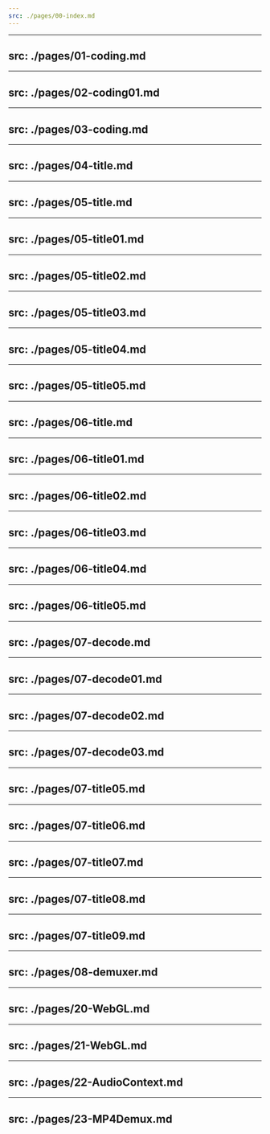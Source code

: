 ```yaml
---
src: ./pages/00-index.md
---
```


---
src: ./pages/01-coding.md
---

---
src: ./pages/02-coding01.md
---

---
src: ./pages/03-coding.md
---

---
src: ./pages/04-title.md
---

---
src: ./pages/05-title.md
---

---
src: ./pages/05-title01.md
---

---
src: ./pages/05-title02.md
---

---
src: ./pages/05-title03.md
---

---
src: ./pages/05-title04.md
---

---
src: ./pages/05-title05.md
---

---
src: ./pages/06-title.md
---

---
src: ./pages/06-title01.md
---

---
src: ./pages/06-title02.md
---

---
src: ./pages/06-title03.md
---

---
src: ./pages/06-title04.md
---

---
src: ./pages/06-title05.md
---

---
src: ./pages/07-decode.md
---

---
src: ./pages/07-decode01.md
---

---
src: ./pages/07-decode02.md
---

---
src: ./pages/07-decode03.md
---

---
src: ./pages/07-title05.md
---

---
src: ./pages/07-title06.md
---

---
src: ./pages/07-title07.md
---

---
src: ./pages/07-title08.md
---

---
src: ./pages/07-title09.md
---

---
src: ./pages/08-demuxer.md
---

---
src: ./pages/20-WebGL.md
---

---
src: ./pages/21-WebGL.md
---

---
src: ./pages/22-AudioContext.md
---

---
src: ./pages/23-MP4Demux.md
---

